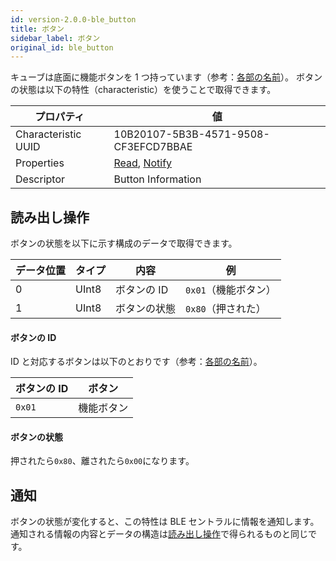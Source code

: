 ```yaml
---
id: version-2.0.0-ble_button
title: ボタン
sidebar_label: ボタン
original_id: ble_button
---
```


キューブは底面に機能ボタンを 1 つ持っています（参考：[各部の名前](hardware_components.md)）。
ボタンの状態は以下の特性（characteristic）を使うことで取得できます。

| プロパティ          | 値                                     |
| ------------------- | -------------------------------------- |
| Characteristic UUID | 10B20107-5B3B-4571-9508-CF3EFCD7BBAE   |
| Properties          | [Read](#読み出し操作), [Notify](#通知) |
| Descriptor          | Button Information                     |

## 読み出し操作

ボタンの状態を以下に示す構成のデータで取得できます。

| データ位置 | タイプ | 内容         | 例                                      |
| ---------- | ------ | ------------ | --------------------------------------- |
| 0          | UInt8  | ボタンの ID  | <span fixed>`0x01`</span>（機能ボタン） |
| 1          | UInt8  | ボタンの状態 | `0x80`（押された）                      |

#### ボタンの ID

ID と対応するボタンは以下のとおりです（参考：[各部の名前](hardware_components.md)）。

| ボタンの ID | ボタン     |
| ----------- | ---------- |
| `0x01`      | 機能ボタン |

#### ボタンの状態

押されたら`0x80`、離されたら`0x00`になります。

## 通知

ボタンの状態が変化すると、この特性は BLE セントラルに情報を通知します。
通知される情報の内容とデータの構造は[読み出し操作](#読み出し操作)で得られるものと同じです。
